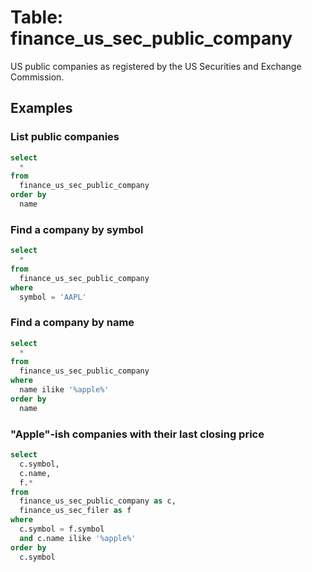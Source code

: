 # Table: finance_us_sec_public_company

US public companies as registered by the US Securities and Exchange Commission.

## Examples

### List public companies

```sql
select
  *
from
  finance_us_sec_public_company
order by
  name
```

### Find a company by symbol

```sql
select
  *
from
  finance_us_sec_public_company
where
  symbol = 'AAPL'
```

### Find a company by name

```sql
select
  *
from
  finance_us_sec_public_company
where
  name ilike '%apple%'
order by
  name
```

### "Apple"-ish companies with their last closing price

```sql
select
  c.symbol,
  c.name,
  f.*
from
  finance_us_sec_public_company as c,
  finance_us_sec_filer as f
where
  c.symbol = f.symbol
  and c.name ilike '%apple%'
order by
  c.symbol
```
